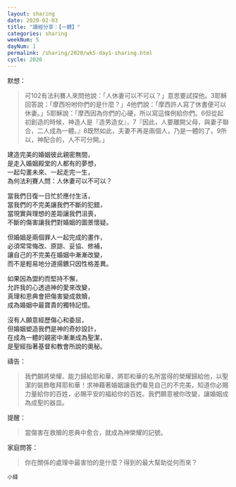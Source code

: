 ```yaml
---
layout: sharing
date: 2020-02-03
title: "讀經分享：【一體】"
categories: sharing
weekNum: 5
dayNum: 1
permalink: /sharing/2020/wk5-day1-sharing.html
cycle: 2020
---
```


默想：
>可102有法利賽人來問他說：「人休妻可以不可以？」意思要試探他。3耶穌回答說：「摩西吩咐你們的是什麼？」4他們說：「摩西許人寫了休書便可以休妻。」5耶穌說：「摩西因為你們的心硬，所以寫這條例給你們。6但從起初創造的時候，神造人是『造男造女』，7『因此，人要離開父母，與妻子聯合，二人成為一體。』8既然如此，夫妻不再是兩個人，乃是一體的了。9所以，神配合的，人不可分開。」  
  
建造完美的婚姻彼此親密無間，  
是走入婚姻殿堂的人都有的夢想，  
一起勾畫未來、一起走完一生，  
為何法利賽人問：人休妻可以不可以？  

當我們日復一日忙於應付生活，  
當我們的不完美讓我們不斷的犯錯，  
當現實與理想的差距讓我們沮喪，  
不斷的傷害讓我們對婚姻的圖景懷疑。  

但婚姻是兩個罪人一起完成的畫作，  
必須常常悔改、原諒、妥協、修補，  
讓自己的不完美在婚姻中漸漸改變，  
而不是輕易地分道揚鑣只因性格差異。  

如果因為盟約而堅持不懈，  
允許我的心透過神的愛來改變，  
真理和恩典會把傷害變成救贖，  
成為婚姻中最寶貴的獨特記憶。  

沒有人願意經歷傷心和委屈，  
但婚姻塑造我們是神的奇妙設計，  
在成為一體的親密中漸漸成為聖潔，  
是聖經指著基督和教會所說的奧秘。  

禱告：
>我們願將榮耀、能力歸給耶和華，將耶和華的名所當得的榮耀歸給他，以聖潔的裝飾敬拜耶和華！求神藉著婚姻讓我們看見自己的不完美，知道你必賜力量給你的百姓，必賜平安的福給你的百姓。我們願意被你改變，讓婚姻成為成聖的器皿。  

提醒：
>當傷害在救贖的恩典中愈合，就成為神榮耀的記號。  

家庭問答：
>你在關係的處理中最害怕的是什麼？得到的最大幫助從何而來？  

`小錢`  
